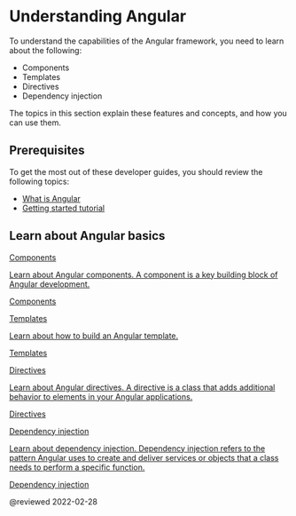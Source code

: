 # Understanding Angular

To understand the capabilities of the Angular framework, you need to learn about the following:

*   Components
*   Templates
*   Directives
*   Dependency injection

The topics in this section explain these features and concepts, and how you can use them.

## Prerequisites

To get the most out of these developer guides, you should review the following topics:

*   [What is Angular][AioGuideWhatIsAngular]
*   [Getting started tutorial][AioStart]

## Learn about Angular basics

<div class="card-container">
  <a href="guide/component-overview" class="docs-card" title="Components">
    <section>Components</section>
    <p>Learn about Angular components. A component is a key building block of Angular development.</p>
    <p class="card-footer">Components</p>
  </a>
  <a href="guide/template-syntax" class="docs-card" title="Templates">
    <section>Templates</section>
    <p>Learn about how to build an Angular template.</p>
    <p class="card-footer">Templates</p>
  </a>
  <a href="guide/built-in-directives" class="docs-card" title="Directives">
    <section>Directives</section>
    <p>Learn about Angular directives. A directive is a class that adds additional behavior to elements in your Angular applications.</p>
    <p class="card-footer">Directives</p>
  </a>
  <a href="guide/dependency-injection" class="docs-card" title="Dependency injection">
    <section>Dependency injection</section>
    <p>Learn about dependency injection. Dependency injection refers to the pattern Angular uses to create and deliver services or objects that a class needs to perform a specific function.</p>
    <p class="card-footer">Dependency injection</p>
  </a>
  <!-- <a href="guide/rendering-overview" class="docs-card" title="Angular service worker developer guide">
    <section>Rendering</section>
    <p>Learn how about server-side rendering and pre-rendering using Angular Universal.</p>
    <p class="card-footer">Angular Universal</p>
  </a> -->
</div>

<!-- links -->

[AioGuideWhatIsAngular]: guide/what-is-angular "What is Angular\? | Angular"

[AioStart]: start "Getting started with Angular | Angular"

<!-- external links -->

<!-- end links -->

@reviewed 2022-02-28
